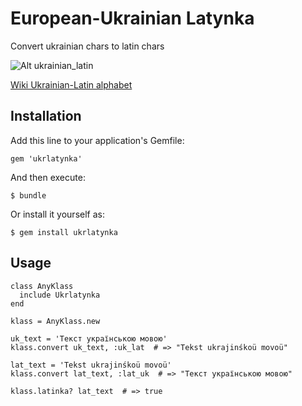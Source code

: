 # European-Ukrainian Latynka

Convert ukrainian chars to latin chars

![Alt ukrainian_latin](http://www.omniglot.com/images/writing/ukrainian_latin.gif)

[Wiki Ukrainian-Latin alphabet](http://en.wikipedia.org/wiki/Ukrainian_Latin_alphabet)
## Installation

Add this line to your application's Gemfile:

    gem 'ukrlatynka'

And then execute:

    $ bundle

Or install it yourself as:

    $ gem install ukrlatynka

## Usage

    class AnyKlass
      include Ukrlatynka
    end

    klass = AnyKlass.new

    uk_text = 'Текст українською мовою'
    klass.convert uk_text, :uk_lat  # => "Tekst ukrajinśkoü movoü"

    lat_text = 'Тekst ukrajinśkoü movoü'
    klass.convert lat_text, :lat_uk  # => "Текст українською мовою"

    klass.latinka? lat_text  # => true
